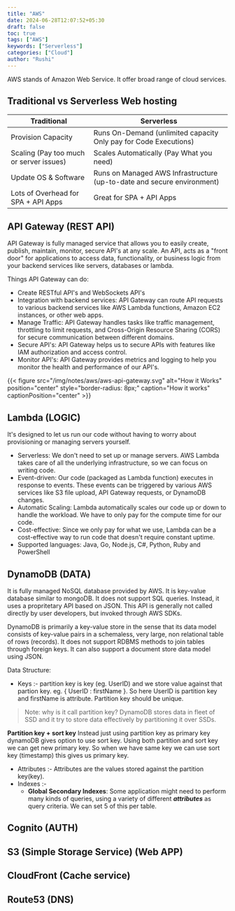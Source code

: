 ```yaml
---
title: "AWS"
date: 2024-06-28T12:07:52+05:30
draft: false
toc: true
tags: ["AWS"]
keywords: ["Serverless"]
categories: ["Cloud"]
author: "Rushi"
---
```


AWS stands of Amazon Web Service. It offer broad range of cloud services.

## Traditional vs Serverless Web hosting

| Traditional                             | Serverless                                                             |
| --------------------------------------- | ---------------------------------------------------------------------- |
| Provision Capacity                      | Runs On-Demand (unlimited capacity Only pay for Code Executions)       |
| Scaling (Pay too much or server issues) | Scales Automatically (Pay What you need)                               |
| Update OS & Software                    | Runs on Managed AWS Infrastructure (up-to-date and secure environment) |
| Lots of Overhead for SPA + API Apps     | Great for SPA + API Apps                                               |

## API Gateway (REST API)

API Gateway is fully managed service that allows you to easily create, publish, maintain, monitor, secure API's at any scale. An API, acts as a "front door" for applications to access data, functionality, or business logic from your backend services like servers, databases or lambda.

Things API Gateway can do:

- Create RESTful API's and WebSockets API's
- Integration with backend services: API Gateway can route API requests to various backend services like AWS Lambda functions, Amazon EC2 instances, or other web apps.
- Manage Traffic: API Gateway handles tasks like traffic management, throttling to limit requests, and Cross-Origin Resource Sharing (CORS) for secure communication between different domains.
- Secure API's: API Gateway helps us to secure APIs with features like IAM authorization and access control.
- Monitor API's: API Gateway provides metrics and logging to help you monitor the health and performance of our API's.

{{< figure src="/img/notes/aws/aws-api-gateway.svg" alt="How it Works" position="center" style="border-radius: 8px;" caption="How it works" captionPosition="center" >}}

## Lambda (LOGIC)

It's designed to let us run our code without having to worry about provisioning or managing servers yourself.

- Serverless: We don't need to set up or manage servers. AWS Lambda takes care of all the underlying infrastructure, so we can focus on writing code.
- Event-driven: Our code (packaged as Lambda function) executes in response to events. These events can be triggered by various AWS services like S3 file upload, API Gateway requests, or DynamoDB changes.
- Automatic Scaling: Lambda automatically scales our code up or down to handle the workload. We have to only pay for the compute time for our code.
- Cost-effective: Since we only pay for what we use, Lambda can be a cost-effective way to run code that doesn't require constant uptime.
- Supported languages: Java, Go, Node.js, C#, Python, Ruby and PowerShell

## DynamoDB (DATA)

It is fully managed NoSQL database provided by AWS. It is key-value database similar to mongoDB. It does not support SQL queries. Instead, it uses a propritetary API based on JSON. This API is generally not called directly by user developers, but invoked through AWS SDKs.

DynamoDB is primarily a key-value store in the sense that its data model consists of key-value pairs in a schemaless, very large, non relational table of rows (records). It does not support RDBMS methods to join tables through foreign keys. It can also support a document store data model using JSON.

Data Structure:

- Keys :- partition key is key (eg. UserID) and we store value against that partion key. eg. { UserID : firstName }. So here UserID is partition key and firstName is attribute.
Partition key should be unique.

> Note: why is it call partition key?
> DynamoDB stores data in fleet of SSD and it try to store data effectively by partitioning it over SSDs.

**Partition key + sort key**
Instead just using partition key as primary key dynamoDB gives option to use sort key. Using both partition and sort key we can get new primary key. So when we have same key we can use sort key (timestamp) this gives us primary key.

- Attributes :- Attributes are the values stored against the partition key(key).
- Indexes :-
  - **Global Secondary Indexes**:
Some application might need to perform many kinds of queries, using a variety of different **_attributes_** as query criteria. We can set 5 of this per table. 

## Cognito (AUTH)

## S3 (Simple Storage Service) (Web APP)

## CloudFront (Cache service)

## Route53 (DNS)

